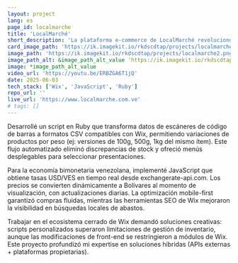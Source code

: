 ```yaml
---
layout: project
lang: es
page_id: localmarche
title: 'LocalMarché'
short_description: 'La plataforma e-commerce de LocalMarché revolucionó la precisión de inventario mediante Wix Stores.'
card_image_path: 'https://ik.imagekit.io/rkdscdtap/projects/localmarche1.png?updatedAt=1748971540642'
image_path: 'https://ik.imagekit.io/rkdscdtap/projects/localmarche2.png?updatedAt=1748970262975'
image_path_alt: &image_path_alt_value 'https://ik.imagekit.io/rkdscdtap/projects/localmarche3.png?updatedAt=1748970491579'
image: *image_path_alt_value
video_url: 'https://youtu.be/ERBZGA6T1jQ'
date: 2025-06-03
tech_stack: ['Wix', 'JavaScript', 'Ruby']
repo_url: ''
live_url: 'https://www.localmarche.com.ve'
# tags: []
---
```


Desarrollé un script en Ruby que transforma datos de escáneres de código de barras a formatos CSV compatibles con Wix, permitiendo variaciones de productos por peso (ej: versiones de 100g, 500g, 1kg del mismo ítem). Este flujo automatizado eliminó discrepancias de stock y ofreció menús desplegables para seleccionar presentaciones.

Para la economía bimonetaria venezolana, implementé JavaScript que obtiene tasas USD/VES en tiempo real desde exchangerate-api.com. Los precios se convierten dinámicamente a Bolívares al momento de visualización, con actualizaciones diarias. La optimización mobile-first garantizó compras fluidas, mientras las herramientas SEO de Wix mejoraron la visibilidad en búsquedas locales de abastos.

Trabajar en el ecosistema cerrado de Wix demandó soluciones creativas: scripts personalizados superaron limitaciones de gestión de inventario, aunque las modificaciones de front-end se restringieron a módulos de Wix. Este proyecto profundizó mi expertise en soluciones híbridas (APIs externas + plataformas propietarias).
